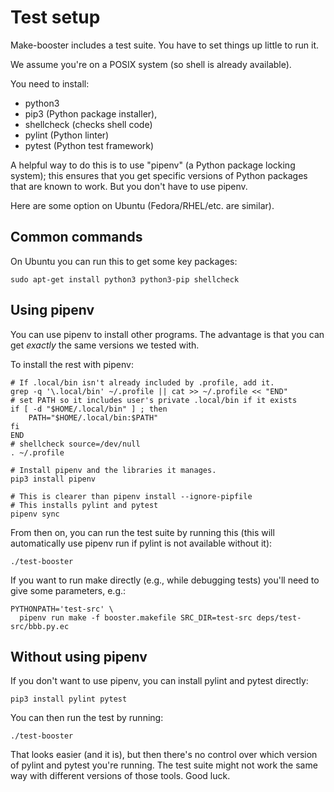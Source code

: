 # Test setup

Make-booster includes a test suite.
You have to set things up little to run it.

We assume you're on a POSIX system (so shell is already available).

You need to install:
* python3
* pip3 (Python package installer),
* shellcheck (checks shell code)
* pylint (Python linter)
* pytest (Python test framework)

A helpful way to do this is to use "pipenv" (a Python package locking system);
this ensures that you get specific versions of Python packages
that are known to work. But you don't have to use pipenv.

Here are some option on Ubuntu (Fedora/RHEL/etc. are similar).

## Common commands

On Ubuntu you can run this to get some key packages:

~~~~
sudo apt-get install python3 python3-pip shellcheck
~~~~

## Using pipenv

You can use pipenv to install other programs.
The advantage is that you can get *exactly* the same versions
we tested with.

To install the rest with pipenv:

~~~~
# If .local/bin isn't already included by .profile, add it.
grep -q '\.local/bin' ~/.profile || cat >> ~/.profile << "END"
# set PATH so it includes user's private .local/bin if it exists
if [ -d "$HOME/.local/bin" ] ; then
    PATH="$HOME/.local/bin:$PATH"
fi
END
# shellcheck source=/dev/null
. ~/.profile

# Install pipenv and the libraries it manages.
pip3 install pipenv

# This is clearer than pipenv install --ignore-pipfile
# This installs pylint and pytest
pipenv sync
~~~~

From then on, you can run the test suite by running this
(this will automatically use pipenv run if pylint is not available without it):

~~~~
./test-booster
~~~~

If you want to run make directly (e.g., while debugging tests) you'll
need to give some parameters, e.g.:

~~~~
PYTHONPATH='test-src' \
  pipenv run make -f booster.makefile SRC_DIR=test-src deps/test-src/bbb.py.ec
~~~~


## Without using pipenv

If you don't want to use pipenv, you can install pylint and pytest directly:

~~~~
pip3 install pylint pytest
~~~~


You can then run the test by running:

~~~~
./test-booster
~~~~

That looks easier (and it is),
but then there's no control over which version of
pylint and pytest you're running.
The test suite might not work the
same way with different versions of those tools. Good luck.
